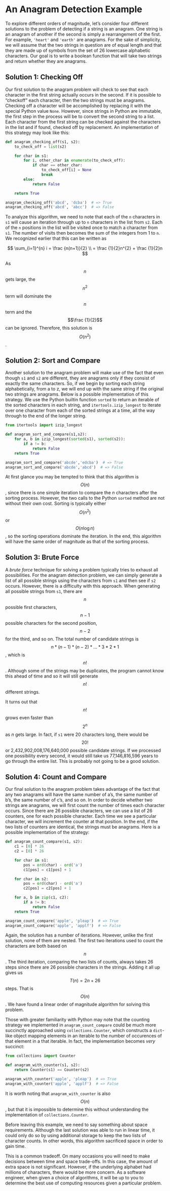 An Anagram Detection Example
============================

To explore different orders of magnitude, let’s consider four different
solutions to the problem of detecting if a string is an anagram. One
string is an anagram of another if the second is simply a rearrangement
of the first. For example, `'heart'` and `'earth'` are anagrams. For the
sake of simplicity, we will assume that the two strings in question are
of equal length and that they are made up of symbols from the set of 26
lowercase alphabetic characters. Our goal is to write a boolean function
that will take two strings and return whether they are anagrams.

Solution 1: Checking Off
------------------------

Our first solution to the anagram problem will check to see that each
character in the first string actually occurs in the second. If it is
possible to “checkoff” each character, then the two strings must be
anagrams. Checking off a character will be accomplished by replacing it
with the special Python value `None`. However, since strings in Python
are immutable, the first step in the process will be to convert the
second string to a list. Each character from the first string can be
checked against the characters in the list and if found, checked off by
replacement. An implementation of this strategy may look like this:

```python
def anagram_checking_off(s1, s2):
    to_check_off = list(s2)

    for char in s1:
        for i, other_char in enumerate(to_check_off):
            if char == other_char:
                to_check_off[i] = None
                break
        else:
            return False

    return True

anagram_checking_off('abcd', 'dcba')  # => True
anagram_checking_off('abcd', 'abcc')  # => False
```

To analyze this algorithm, we need to note that each of the `n`
characters in `s1` will cause an iteration through up to `n` characters
in the list from `s2`. Each of the `n` positions in the list will be
visited once to match a character from `s1`. The number of visits then
becomes the sum of the integers from 1 to `n`. We recognized earlier that
this can be written as

$$
\sum_{i=1}^{n} i = \frac {n(n+1)}{2} \\
                 = \frac {1}{2}n^{2} + \frac {1}{2}n
$$

As $$n$$ gets large, the $$n^{2}$$ term will dominate the $$n$$ term and the
$$\frac {1}{2}$$ can be ignored. Therefore, this solution is $$O(n^{2})$$.

Solution 2: Sort and Compare
----------------------------

Another solution to the anagram problem will make use of the fact that
even though `s1` and `s2` are different, they are anagrams only if they
consist of exactly the same characters. So, if we begin by sorting each
string alphabetically, from a to z, we will end up with the same string
if the original two strings are anagrams. Below is a possible
implementation of this strategy. We use the Python builtin function
`sorted` to return an iterable of the sorted characters in each string,
and `itertools.izip_longest` to iterate over one character from each of
the sorted strings at a time, all the way through to the end of the
longer string.

```python
from itertools import izip_longest

def anagram_sort_and_compare(s1,s2):
    for a, b in izip_longest(sorted(s1), sorted(s2)):
        if a != b:
            return False
    return True

anagram_sort_and_compare('abcde','edcba')  # => True
anagram_sort_and_compare('abcde','abcd')  # => False
```

At first glance you may be tempted to think that this algorithm is
$$O(n)$$, since there is one simple iteration to compare the *n*
characters after the sorting process. However, the two calls to the
Python `sorted` method are not without their own cost. Sorting is
typically either $$O(n^{2})$$ or $$O(n\log n)$$, so the sorting
operations dominate the iteration. In the end, this algorithm will have
the same order of magnitude as that of the sorting process.

Solution 3: Brute Force
-----------------------

A *brute force* technique for solving a problem typically tries to
exhaust all possibilities. For the anagram detection problem, we can
simply generate a list of all possible strings using the characters from
`s1` and then see if `s2` occurs. However, there is a difficulty with
this approach. When generating all possible strings from `s1`, there are
$$n$$ possible first characters, $$n-1$$ possible characters for the second
position, $$n-2$$ for the third, and so on. The total number of candidate
strings is $$n*(n-1)*(n-2)*...*3*2*1$$, which is $$n!$$. Although some of
the strings may be duplicates, the program cannot know this ahead of
time and so it will still generate $$n!$$ different strings.

It turns out that $$n!$$ grows even faster than $$2^{n}$$ as *n* gets large.
In fact, if `s1` were 20 characters long, there would be
$$20!$$ or 2,432,902,008,176,640,000 possible candidate strings. If we
processed one possibility every second, it would still take us
77,146,816,596 years to go through the entire list. This is probably not
going to be a good solution.

Solution 4: Count and Compare
-----------------------------

Our final solution to the anagram problem takes advantage of the fact
that any two anagrams will have the same number of a’s, the same number
of b’s, the same number of c’s, and so on. In order to decide whether
two strings are anagrams, we will first count the number of times each
character occurs. Since there are 26 possible characters, we can use a
list of 26 counters, one for each possible character. Each time we see a
particular character, we will increment the counter at that position. In
the end, if the two lists of counters are identical, the strings must be
anagrams. Here is a possible implementation of the strategy:

```python
def anagram_count_compare(s1, s2):
    c1 = [0] * 26
    c2 = [0] * 26

    for char in s1:
        pos = ord(char) - ord('a')
        c1[pos] = c1[pos] + 1

    for char in s2:
        pos = ord(char) - ord('a')
        c2[pos] = c2[pos] + 1

    for a, b in zip(c1, c2):
        if a != b:
            return False
    return True

anagram_count_compare('apple', 'pleap')  # => True
anagram_count_compare('apple', 'applf')  # => False
```

Again, the solution has a number of iterations. However, unlike the
first solution, none of them are nested. The first two iterations used
to count the characters are both based on $$n$$. The third iteration,
comparing the two lists of counts, always takes 26 steps since there are
26 possible characters in the strings. Adding it all up gives us
$$T(n)=2n+26$$ steps. That is $$O(n)$$. We have found a linear order of
magnitude algorithm for solving this problem.

Those with greater familiarity with Python may note that the counting strategy we implemented in `anagram_count_compare` could be much more succinctly approached using `collections.Counter`, which constructs a `dict`-like object mapping elements in an iterable to the number of occurences of that element in a that iterable. In fact, the implementation becomes _very_ succinct:

```python
from collections import Counter

def anagram_with_counter(s1, s2):
    return Counter(s1) == Counter(s2)

anagram_with_counter('apple', 'pleap')  # => True
anagram_with_counter('apple', 'applf')  # => False
```

It is worth noting that `anagram_with_counter` is also $$O(n)$$, but that it is impossible to determine this without understanding the implementation of `collections.Counter`.

Before leaving this example, we need to say something about space
requirements. Although the last solution was able to run in linear time,
it could only do so by using additional storage to keep the two lists of
character counts. In other words, this algorithm sacrificed space in
order to gain time.

This is a common tradeoff. On many occasions you will need to make
decisions between time and space trade-offs. In this case, the amount of
extra space is not significant. However, if the underlying alphabet had
millions of characters, there would be more concern. As a software
engineer, when given a choice of algorithms, it will be up to you to
determine the best use of computing resources given a particular
problem.
